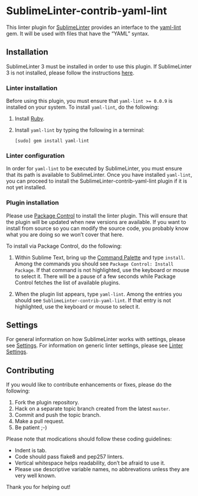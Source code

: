 SublimeLinter-contrib-yaml-lint
================================

This linter plugin for [SublimeLinter](https://sublimelinter.readthedocs.org/) provides an interface to the [yaml-lint](https://github.com/Pryz/yaml-lint) gem. It will be used with files that have the “YAML” syntax.

## Installation
SublimeLinter 3 must be installed in order to use this plugin. If SublimeLinter 3 is not installed, please follow the instructions [here](https://sublimelinter.readthedocs.org/en/latest/installation.html).

### Linter installation
Before using this plugin, you must ensure that `yaml-lint >= 0.0.9` is installed on your system. To install `yaml-lint`, do the following:

1. Install [Ruby](https://ruby-lang.org).

1. Install `yaml-lint` by typing the following in a terminal:
   ```
   [sudo] gem install yaml-lint
   ```

### Linter configuration
In order for `yaml-lint` to be executed by SublimeLinter, you must ensure that its path is available to SublimeLinter.
Once you have installed `yaml-lint`, you can proceed to install the SublimeLinter-contrib-yaml-lint plugin if it is not yet installed.

### Plugin installation
Please use [Package Control](https://sublime.wbond.net/installation) to install the linter plugin. This will ensure that the plugin will be updated when new versions are available. If you want to install from source so you can modify the source code, you probably know what you are doing so we won’t cover that here.

To install via Package Control, do the following:

1. Within Sublime Text, bring up the [Command Palette](https://docs.sublimetext.info/en/sublime-text-3/extensibility/command_palette.html) and type `install`. Among the commands you should see `Package Control: Install Package`. If that command is not highlighted, use the keyboard or mouse to select it. There will be a pause of a few seconds while Package Control fetches the list of available plugins.

1. When the plugin list appears, type `yaml-lint`. Among the entries you should see `SublimeLinter-contrib-yaml-lint`. If that entry is not highlighted, use the keyboard or mouse to select it.

## Settings
For general information on how SublimeLinter works with settings, please see [Settings](https://sublimelinter.readthedocs.org/en/latest/settings.html). For information on generic linter settings, please see [Linter Settings](https://sublimelinter.readthedocs.org/en/latest/linter_settings.html).

## Contributing
If you would like to contribute enhancements or fixes, please do the following:

1. Fork the plugin repository.
1. Hack on a separate topic branch created from the latest `master`.
1. Commit and push the topic branch.
1. Make a pull request.
1. Be patient ;-)

Please note that modications should follow these coding guidelines:

- Indent is tab.
- Code should pass flake8 and pep257 linters.
- Vertical whitespace helps readability, don’t be afraid to use it.
- Please use descriptive variable names, no abbrevations unless they are very well known.

Thank you for helping out!
